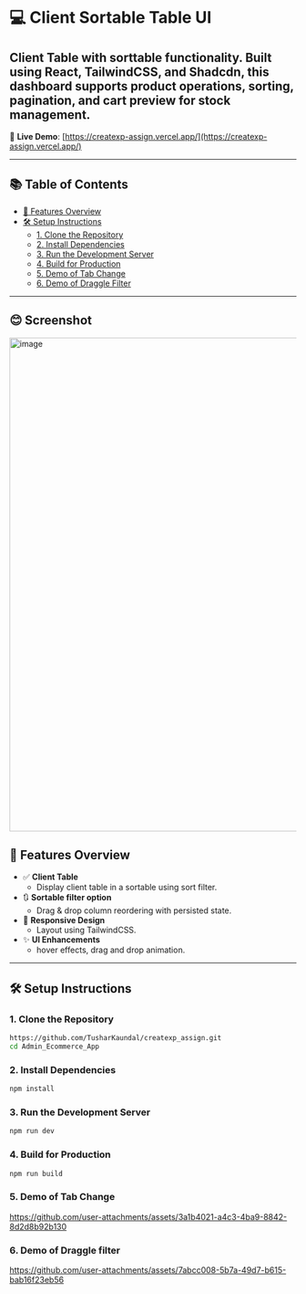 # 💻 Client Sortable Table UI

Client Table with sorttable functionality. Built using **React**, **TailwindCSS**, and **Shadcdn**, this dashboard supports product operations, sorting, pagination, and cart preview for stock management.
---

🔗 **Live Demo**: [https://createxp-assign.vercel.app/](https://createxp-assign.vercel.app/)

---
## 📚 Table of Contents

- [🚀 Features Overview](#-features-overview)
- [🛠️ Setup Instructions](#️-setup-instructions)
  - [1. Clone the Repository](#1-clone-the-repository)
  - [2. Install Dependencies](#2-install-dependencies)
  - [3. Run the Development Server](#3-run-the-development-server)
  - [4. Build for Production](#4-build-for-production)
  - [5. Demo of Tab Change](#5-demo-of-tab-change)
  - [6. Demo of Draggle Filter](#6-demo-of-draggle-filter)

---

## 😊 Screenshot

<img width="1918" height="865" alt="image" src="https://github.com/user-attachments/assets/41213c92-8d05-4455-a02d-2b9793434837" />

## 🚀 Features Overview

- ✅ **Client Table**
  - Display client table in a sortable using sort filter.
- 🔃 **Sortable filter option**
  - Drag & drop column reordering with persisted state.
- 📱 **Responsive Design**
  - Layout using TailwindCSS.
- ✨ **UI Enhancements**
  - hover effects, drag and drop animation.

---

## 🛠️ Setup Instructions

### 1. **Clone the Repository**
   ```bash
   https://github.com/TusharKaundal/createxp_assign.git
   cd Admin_Ecommerce_App
   ```
### 2. **Install Dependencies**

   ```bash
   npm install

   ```

### 3. **Run the Development Server**

   ```bash
   npm run dev

   ```

### 4. **Build for Production**

   ```bash
   npm run build

   ```

### 5. **Demo of Tab Change**

https://github.com/user-attachments/assets/3a1b4021-a4c3-4ba9-8842-8d2d8b92b130

### 6. **Demo of Draggle filter**

https://github.com/user-attachments/assets/7abcc008-5b7a-49d7-b615-bab16f23eb56


